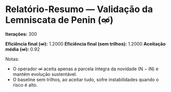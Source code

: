 
# Relatório-Resumo — Validação da Lemniscata de Penin (∞̸)

**Iterações:** 300

**Eficiência final (∞̸):** 1.2000
**Eficiência final (sem trilhos):** 1.2000
**Aceitação média (∞̸):** 0.92

Notas:
- O operador ∞̸ aceita apenas a parcela íntegra da novidade (N − iN) e mantém evolução sustentável.
- O baseline sem trilhos, ao aceitar tudo, sofre instabilidades quando o risco é alto.
